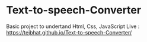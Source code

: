 # Text-to-speech-Converter
Basic project to undertand Html, Css, JavaScript 
Live : https://tejbhat.github.io/Text-to-speech-Converter/
